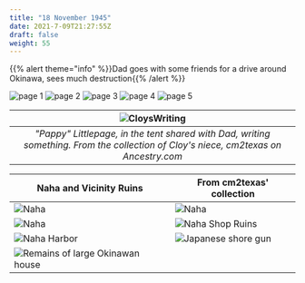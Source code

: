 ```yaml
---
title: "18 November 1945"
date: 2021-7-09T21:27:55Z
draft: false
weight: 55
---
```


{{% alert theme="info" %}}Dad goes with some friends for a drive around Okinawa, sees much destruction{{% /alert %}}

![page 1](img157.jpg)
![page 2](img158.jpg)
![page 3](img159.jpg)
![page 4](img160.jpg)
![page 5](img161.jpg)

| ![CloysWriting](PappyLittlepageWriting.jpg?height=400px)|
|:---:|
|*"Pappy" Littlepage, in the tent shared with Dad, writing something.  From the collection of Cloy's niece, cm2texas on Ancestry.com*|

|Naha and Vicinity Ruins|From cm2texas' collection   |
|---|---|
|![Naha](NahaRuins1.jpg)|![Naha](NahaRuins2.jpg)|
|![Naha](NahaRuins3.jpg)|![Naha Shop Ruins](NahaShopRuins.jpg)|
|![Naha Harbor](NahaHarborRuins.jpg)|![Japanese shore gun](JapaneseBigGun.jpg)|
|![Remains of large Okinawan house](OkinawanHouse.jpg)|   |
